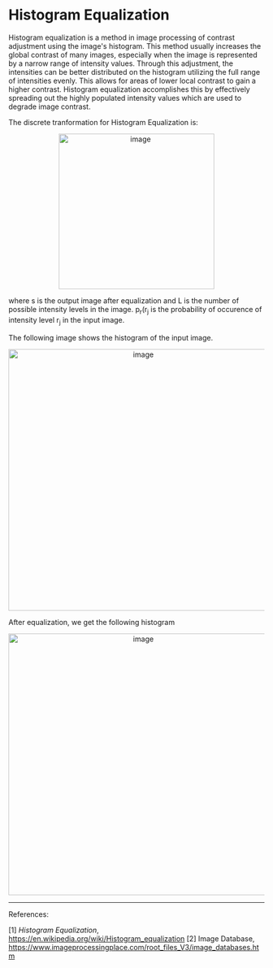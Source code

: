 # Histogram Equalization

Histogram equalization is a method in image processing of contrast adjustment using the image's histogram. This method usually increases the global contrast of many images, especially when the image is represented by a narrow range of intensity values. Through this adjustment, the intensities can be better distributed on the histogram utilizing the full range of intensities evenly. This allows for areas of lower local contrast to gain a higher contrast. Histogram equalization accomplishes this by effectively spreading out the highly populated intensity values which are used to degrade image contrast.

The discrete tranformation for Histogram Equalization is:
<p align = "center"><img width="306" alt="image" src="https://github.com/naik24/ImageProcessing/assets/69704762/52dfd3aa-ad3c-4c18-9f71-0637197bbedc">
</p>
where s is the output image after equalization and L is the number of possible intensity levels in the image. p<sub>r</sub>(r<sub>j</sub> is the probability of occurence of intensity level r<sub>j</sub> in the input image.

The following image shows the histogram of the input image.
<p align = "center"><img width="515" alt="image" src="https://github.com/naik24/ImageProcessing/assets/69704762/3d946916-b9a7-4edd-adc2-7580a3bc4e3b">
</p>

After equalization, we get the following histogram
<p align = "center"><img width="515" alt="image" src="https://github.com/naik24/ImageProcessing/assets/69704762/56f13220-9014-4451-b425-f0991db7a989">
</p>

<hr>
References:

[1] *Histogram Equalization*, https://en.wikipedia.org/wiki/Histogram_equalization
[2] Image Database, https://www.imageprocessingplace.com/root_files_V3/image_databases.htm
